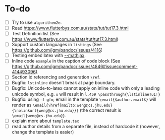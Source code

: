 # To-do

- [ ] Try to use `algorithem2e`.
- [ ] Read https://www.flutterbys.com.au/stats/tut/tut17.3.html
- [ ] Test Definition list (See https://www.flutterbys.com.au/stats/tut/tut17.3.html)
- [ ] Support custom languages in `listings` (See https://github.com/jgm/pandoc/issues/4116)
- [ ] Testing embed latex with [--mathjax](https://pandoc.org/MANUAL.html#option--mathjax).
- [ ] Inline code `example` in the caption of code block (See https://github.com/jgm/pandoc/issues/4846#issuecomment-414493096).
- [ ] Section id referencing and generation `\ref`.
- [ ] Bugfix: `lstinline` doesn't break at page boundary.
- [ ] Bugfix: Unicode-to-latex cannot apply on inline code with only a leading unicode symbol, e.g. `∪` will result in `l.459 \passthrough{\lstinline!∪1!}`
- [ ] Bugfix: using `-f gfm`, email in the template `\email{$author.email$}` will render as `\email{\href{mailto:weng@cs.jhu.edu}{\nolinkurl{weng@cs.jhu.edu}}}` (the correct result is `\email{weng@cs.jhu.edu}`).
- [ ] explain more about `template.tex`
- [ ] read author details from a separate file, instead of hardcode it (however, change the template is easier)
